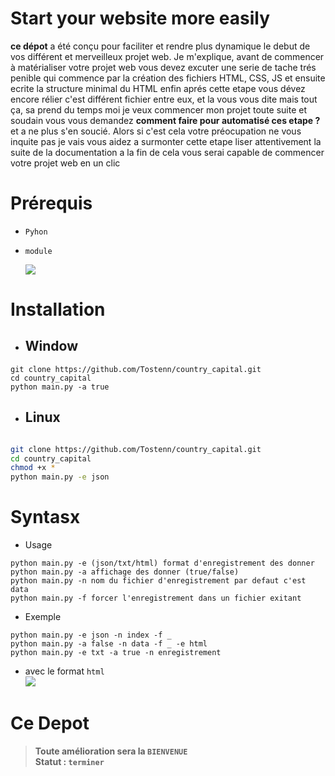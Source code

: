 # Start your website more easily

**ce dépot** a été conçu pour faciliter et rendre plus dynamique le debut de vos différent et merveilleux projet web.
Je m'explique, avant de commencer à matérialiser votre projet web vous devez excuter une serie de tache trés penible qui commence par la création des fichiers HTML, CSS, JS et ensuite ecrite la structure minimal du HTML enfin aprés cette etape vous dévez encore rélier c'est différent fichier entre eux, et la vous vous dite mais tout ça, sa prend du temps moi je veux commencer mon projet toute suite et soudain vous vous demandez **comment faire pour automatisé ces etape ?** et a ne plus s'en soucié. Alors si c'est cela votre préocupation ne vous inquite pas je vais vous aidez a surmonter cette etape liser attentivement la suite de la documentation a la fin de cela vous serai capable de commencer votre projet web en un clic

# Prérequis
+ `Pyhon`
- `module`<br>

   ![](module.png)
  

# Installation
+ ## Window
```window
git clone https://github.com/Tostenn/country_capital.git
cd country_capital
python main.py -a true
```
+ ## Linux 
```bash

git clone https://github.com/Tostenn/country_capital.git
cd country_capital
chmod +x *
python main.py -e json

```
# Syntasx
+ Usage
```
python main.py -e (json/txt/html) format d'enregistrement des donner
python main.py -a affichage des donner (true/false)
python main.py -n nom du fichier d'enregistrement par defaut c'est data
python main.py -f forcer l'enregistrement dans un fichier exitant
```

+ Exemple
```
python main.py -e json -n index -f _
python main.py -a false -n data -f _ -e html
python main.py -e txt -a true -n enregistrement
```
 + avec le format  `html`<br> ![](html.png)
# **Ce Depot**

> **__Toute amélioration sera la  `BIENVENUE`__** <br>
> **Statut :  `terminer`**
